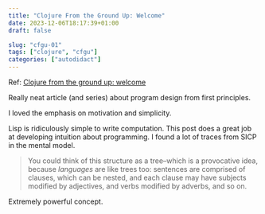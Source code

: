 ```yaml
---
title: "Clojure From the Ground Up: Welcome"
date: 2023-12-06T18:17:39+01:00
draft: false

slug: "cfgu-01" 
tags: ["clojure", "cfgu"]
categories: ["autodidact"]
---
```


Ref: [Clojure from the ground up: welcome](https://aphyr.com/posts/301-clojure-from-the-ground-up-first-principles)

Really neat article (and series) about program design from first principles.

I loved the emphasis on motivation and simplicity.

Lisp is ridiculously simple to write computation.
This post does a great job at developing intuition about programming.
I found a lot of traces from SICP in the mental model.

> You could think of this structure as a tree–which is a provocative idea,
because *languages* are like trees too: sentences are comprised 
of clauses, which can be nested, and each clause may have subjects 
modified by adjectives, and verbs modified by adverbs, and so on.

Extremely powerful concept.
